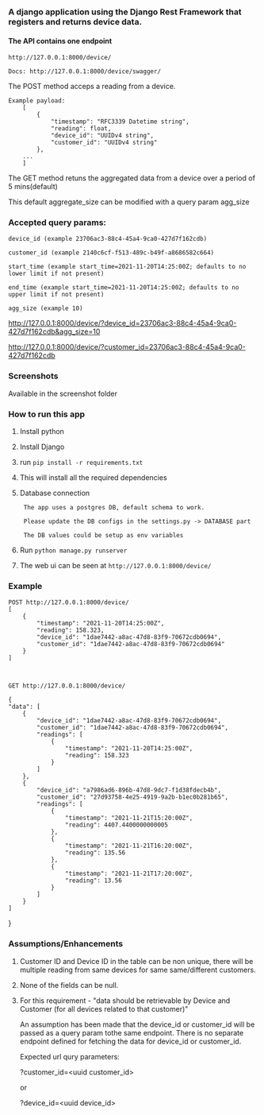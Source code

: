 ### A django application using the Django Rest Framework that registers and returns device data.

#### The API contains one endpoint

    http://127.0.0.1:8000/device/

    Docs: http://127.0.0.1:8000/device/swagger/

The POST method acceps a reading from a device.

    Example payload:
        [
            {
                "timestamp": "RFC3339 Datetime string",
                "reading": float,
                "device_id": "UUIDv4 string",
                "customer_id": "UUIDv4 string"
            },
        ...
        ]


The GET method retuns the aggregated data from a device over a period of 5 mins(default)

This default aggregate_size can be modified with a query param agg_size



### Accepted query params: 

    device_id (example 23706ac3-88c4-45a4-9ca0-427d7f162cdb)

    customer_id (example 2140c6cf-f513-489c-b49f-a8686582c664)

    start_time (example start_time=2021-11-20T14:25:00Z; defaults to no lower limit if not present)

    end_time (example start_time=2021-11-20T14:25:00Z; defaults to no upper limit if not present)

    agg_size (example 10)

http://127.0.0.1:8000/device/?device_id=23706ac3-88c4-45a4-9ca0-427d7f162cdb&agg_size=10

http://127.0.0.1:8000/device/?customer_id=23706ac3-88c4-45a4-9ca0-427d7f162cdb


### Screenshots

Available in the screenshot folder

### How to run this app


1. Install python

2. Install Django

3. run `pip install -r requirements.txt`

4. This will install all the required dependencies

5. Database connection

        The app uses a postgres DB, default schema to work.

        Please update the DB configs in the settings.py -> DATABASE part

        The DB values could be setup as env variables

6. Run `python manage.py runserver`

7. The web ui can be seen at `http://127.0.0.1:8000/device/`

### Example

    POST http://127.0.0.1:8000/device/
    [
        {
            "timestamp": "2021-11-20T14:25:00Z",
            "reading": 158.323,
            "device_id": "1dae7442-a8ac-47d8-83f9-70672cdb0694",
            "customer_id": "1dae7442-a8ac-47d8-83f9-70672cdb0694"
        }
    ]



    GET http://127.0.0.1:8000/device/

    {
    "data": [
        {
            "device_id": "1dae7442-a8ac-47d8-83f9-70672cdb0694",
            "customer_id": "1dae7442-a8ac-47d8-83f9-70672cdb0694",
            "readings": [
                {
                    "timestamp": "2021-11-20T14:25:00Z",
                    "reading": 158.323
                }
            ]
        },
        {
            "device_id": "a7986ad6-896b-47d8-9dc7-f1d38fdecb4b",
            "customer_id": "27d93758-4e25-4919-9a2b-b1ec0b281b65",
            "readings": [
                {
                    "timestamp": "2021-11-21T15:20:00Z",
                    "reading": 4407.4400000000005
                },
                {
                    "timestamp": "2021-11-21T16:20:00Z",
                    "reading": 135.56
                },
                {
                    "timestamp": "2021-11-21T17:20:00Z",
                    "reading": 13.56
                }
            ]
        }
    ]
}

### Assumptions/Enhancements

1. Customer ID and Device ID in the table can be non unique, there will be multiple reading from same devices for same same/different customers.

2. None of the fields can be null.

3. For this requirement - "data should be retrievable by Device and Customer (for all devices related to that customer)"

    An assumption has been made that the device_id or customer_id will be passed as a query param tothe same endpoint. There is no separate endpoint defined for fetching the data for device_id or customer_id.

    Expected url qury parameters:

    ?customer_id=\<uuid customer_id> 
    
    or

    ?device_id=\<uuid device_id>

